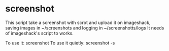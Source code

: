 screenshot
==========

This script take a screenshot with scrot and upload it on imageshack, saving
images in ~/screenshots and logging in ~/screenshotts/logs
It needs of imageshack's script to works.

To use it:
    screenshot
To use it quietly:
    screenshot -s
